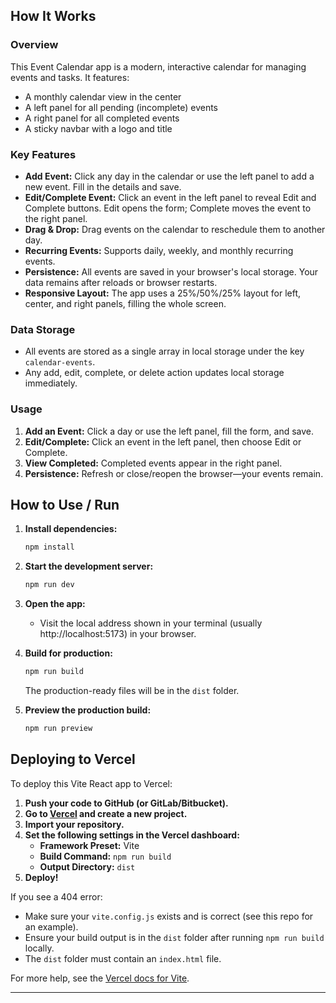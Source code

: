 ## How It Works

### Overview
This Event Calendar app is a modern, interactive calendar for managing events and tasks. It features:
- A monthly calendar view in the center
- A left panel for all pending (incomplete) events
- A right panel for all completed events
- A sticky navbar with a logo and title

### Key Features
- **Add Event:** Click any day in the calendar or use the left panel to add a new event. Fill in the details and save.
- **Edit/Complete Event:** Click an event in the left panel to reveal Edit and Complete buttons. Edit opens the form; Complete moves the event to the right panel.
- **Drag & Drop:** Drag events on the calendar to reschedule them to another day.
- **Recurring Events:** Supports daily, weekly, and monthly recurring events.
- **Persistence:** All events are saved in your browser's local storage. Your data remains after reloads or browser restarts.
- **Responsive Layout:** The app uses a 25%/50%/25% layout for left, center, and right panels, filling the whole screen.

### Data Storage
- All events are stored as a single array in local storage under the key `calendar-events`.
- Any add, edit, complete, or delete action updates local storage immediately.

### Usage
1. **Add an Event:** Click a day or use the left panel, fill the form, and save.
2. **Edit/Complete:** Click an event in the left panel, then choose Edit or Complete.
3. **View Completed:** Completed events appear in the right panel.
4. **Persistence:** Refresh or close/reopen the browser—your events remain.

## How to Use / Run

1. **Install dependencies:**
   ```sh
   npm install
   ```
2. **Start the development server:**
   ```sh
   npm run dev
   ```
3. **Open the app:**
   - Visit the local address shown in your terminal (usually http://localhost:5173) in your browser.

4. **Build for production:**
   ```sh
   npm run build
   ```
   The production-ready files will be in the `dist` folder.

5. **Preview the production build:**
   ```sh
   npm run preview
   ```

## Deploying to Vercel

To deploy this Vite React app to Vercel:

1. **Push your code to GitHub (or GitLab/Bitbucket).**
2. **Go to [Vercel](https://vercel.com/) and create a new project.**
3. **Import your repository.**
4. **Set the following settings in the Vercel dashboard:**
   - **Framework Preset:** Vite
   - **Build Command:** `npm run build`
   - **Output Directory:** `dist`
5. **Deploy!**

If you see a 404 error:
- Make sure your `vite.config.js` exists and is correct (see this repo for an example).
- Ensure your build output is in the `dist` folder after running `npm run build` locally.
- The `dist` folder must contain an `index.html` file.

For more help, see the [Vercel docs for Vite](https://vercel.com/guides/deploying-vite-with-vercel).

---

